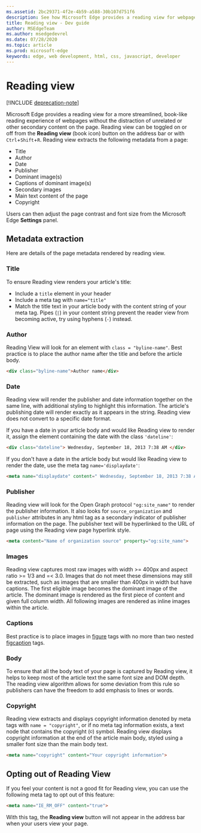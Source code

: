 ```yaml
---
ms.assetid: 2bc29371-4f2e-4b59-a588-30b107d751f6
description: See how Microsoft Edge provides a reading view for webpages to enable add-free reading.
title: Reading view - Dev guide
author: MSEdgeTeam
ms.author: msedgedevrel
ms.date: 07/28/2020
ms.topic: article
ms.prod: microsoft-edge
keywords: edge, web development, html, css, javascript, developer
---
```

# Reading view  

[!INCLUDE [deprecation-note](../../includes/legacy-edge-note.md)]  

Microsoft Edge provides a reading view for a more streamlined, book-like reading experience of webpages without the distraction of unrelated or other secondary content on the page.  Reading view can be toggled on or off from the **Reading view** \(book icon\) button on the address bar or with `Ctrl`+`Shift`+`R`.  Reading view extracts the following metadata from a page:  

*   Title
*   Author
*   Date
*   Publisher
*   Dominant image\(s\)
*   Captions of dominant image\(s\)
*   Secondary images
*   Main text content of the page
*   Copyright

Users can then adjust the page contrast and font size from the Microsoft Edge **Settings** panel.  

## Metadata extraction  

Here are details of the page metadata rendered by reading view.  

### Title  

To ensure Reading view renders your article's title:  

*   Include a `title` element in your header  
*   Include a meta tag with `name="title"`  
*   Match the title text in your article body with the content string of your meta tag.  Pipes \(`|`\) in your content string prevent the reader view from becoming active, try using hyphens \(`-`\) instead.  

### Author  

Reading View will look for an element with `class = "byline-name"`.  Best practice is to place the author name after the title and before the article body.  

```html
<div class="byline-name">Author name</div>
```  

### Date  

Reading view will render the publisher and date information together on the same line, with additional styling to highlight this information.  The article's publishing date will render exactly as it appears in the string.  Reading view does not convert to a specific date format.  

If you have a date in your article body and would like Reading view to render it, assign the element containing the date with the class `'dateline'`:  

```html
<div class="dateline"> Wednesday, September 18, 2013 7:38 AM </div>
```  

If you don't have a date in the article body but would like Reading view to render the date, use the meta tag `name='displaydate'`:  

```html
<meta name="displaydate" content=" Wednesday, September 18, 2013 7:38 AM ">
```  

### Publisher  

Reading view will look for the Open Graph protocol `"og:site_name"` to render the publisher information.  It also looks for `source_organization` and `publisher` attributes in any html tag as a secondary indicator of publisher information on the page.  The publisher text will be hyperlinked to the URL of page using the Reading view page hyperlink style.  

```html
<meta content="Name of organization source" property="og:site_name">
```  

### Images  

Reading view captures most raw images with width >= 400px and aspect ratio >= 1/3 and =< 3.0.  Images that do not meet these dimensions may still be extracted, such as images that are smaller than 400px in width but have captions.  The first eligible image becomes the dominant image of the article.  The dominant image is rendered as the first piece of content and given full column width.  All following images are rendered as inline images within the article.  

### Captions  

Best practice is to place images in [figure](https://developer.mozilla.org/docs/Web/HTML/Element/figure) tags with no more than two nested [figcaption](https://developer.mozilla.org/docs/Web/HTML/Element/figcaption) tags.  

### Body  

To ensure that all the body text of your page is captured by Reading view, it helps to keep most of the article text the same font size and DOM depth.  The reading view algorithm allows for some deviation from this rule so publishers can have the freedom to add emphasis to lines or words.  

### Copyright  

Reading view extracts and displays copyright information denoted by meta tags with `name = "copyright"`, or if no meta tag information exists, a text node that contains the copyright \(`©`\) symbol.  Reading view displays copyright information at the end of the article main body, styled using a smaller font size than the main body text.  

```html
<meta name="copyright" content="Your copyright information">
```  

## Opting out of Reading View  

If you feel your content is not a good fit for Reading view, you can use the following meta tag to opt out of this feature:  

```html
<meta name="IE_RM_OFF" content="true">
```  

With this tag, the **Reading view** button will not appear in the address bar when your users view your page.  
